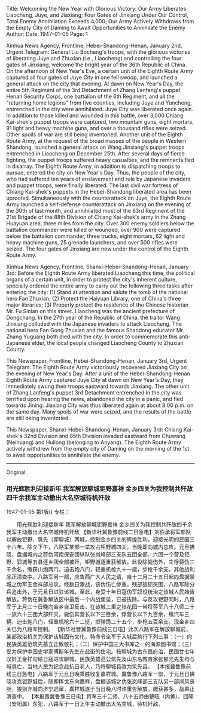 Title: Welcoming the New Year with Glorious Victory: Our Army Liberates Liaocheng, Juye, and Jiaxiang; Four Gates of Jinxiang Under Our Control, Total Enemy Annihilation Exceeds 4,000; Our Army Actively Withdraws from the Empty City of Daming to Await Opportunities to Annihilate the Enemy
Author:
Date: 1947-01-05
Page: 1

Xinhua News Agency, Frontline, Hebei-Shandong-Henan, January 2nd, Urgent Telegram: General Liu Bocheng's troops, with the glorious victories of liberating Juye and Zhuxian (i.e., Liaocheng) and controlling the four gates of Jinxiang, welcome the bright year of the 36th Republic of China. On the afternoon of New Year's Eve, a certain unit of the Eighth Route Army captured all four gates of Juye City in one fell swoop, and launched a general attack on the city that evening. At dawn on New Year's Day, the entire 5th Regiment of the 3rd Detachment of Zhang Lanfeng's puppet Henan Security Corps, one battalion of the 6th Regiment, and all the "returning home legions" from five counties, including Juye and Yuncheng, entrenched in the city were annihilated. Juye City was liberated once again. In addition to those killed and wounded in this battle, over 3,000 Chiang Kai-shek's puppet troops were captured, two mountain guns, eight mortars, 91 light and heavy machine guns, and over a thousand rifles were seized. Other spoils of war are still being inventoried. Another unit of the Eighth Route Army, at the request of the broad masses of the people in Western Shandong, launched a general attack on Wang Jinxiang's puppet troops entrenched in Liaocheng on December 25th. After several days of fierce fighting, the puppet troops suffered heavy casualties, and the remnants fled in disarray. The Eighth Route Army, in addition to dispatching troops to pursue, entered the city on New Year's Day. Thus, the people of the city, who had suffered ten years of enslavement and rule by Japanese invaders and puppet troops, were finally liberated. The last civil war fortress of Chiang Kai-shek's puppets in the Hebei-Shandong liberated area has been uprooted. Simultaneously with the counterattack on Juye, the Eighth Route Army launched a self-defense counterattack on Jinxiang on the evening of the 30th of last month, and annihilated most of the 63rd Regiment of the 21st Brigade of the 88th Division of Chiang Kai-shek's army in the Zhang Huayuan area, three miles from the city. Over 300 enemy soldiers below the battalion commander were killed or wounded, over 900 were captured below the battalion commander, three trucks, eight mortars, 62 light and heavy machine guns, 25 grenade launchers, and over 500 rifles were seized. The four gates of Jinxiang are now under the control of the Eighth Route Army.

Xinhua News Agency, Frontline, Shanxi-Hebei-Shandong-Henan, January 3rd: Before the Eighth Route Army liberated Liaocheng this time, the political organs of a certain unit, in order to protect the city's inherent culture, specially ordered the entire army to carry out the following three tasks after entering the city: (1) Stand at attention and salute the tomb of the national hero Fan Zhuxian; (2) Protect the Haiyuan Library, one of China's three major libraries; (3) Properly protect the residence of the Chinese historian Mr. Fu Sinian on this street. Liaocheng was the ancient prefecture of Dongchang. In the 27th year of the Republic of China, the traitor Wang Jinxiang colluded with the Japanese invaders to attack Liaocheng. The national hero Fan Gong Zhuxian and the famous Shandong educator Mr. Zhang Yuguang both died with the city. In order to commemorate this anti-Japanese elder, the local people changed Liaocheng County to Zhuxian County.

This Newspaper, Frontline, Hebei-Shandong-Henan, January 3rd, Urgent Telegram: The Eighth Route Army victoriously recovered Jiaxiang City on the evening of New Year's Day. After a unit of the Hebei-Shandong-Henan Eighth Route Army captured Juye City at dawn on New Year's Day, they immediately swung their troops eastward towards Jiaxiang. The other unit of Zhang Lanfeng's puppet 3rd Detachment entrenched in the city was terrified upon hearing the news, abandoned the city in a panic, and fled towards Jining. Jiaxiang City was thus liberated again at about 8:00 p.m. on the same day. Many spoils of war were seized, and the results of the battle are still being inventoried.

This Newspaper, Shanxi-Hebei-Shandong-Henan, January 3rd: Chiang Kai-shek's 32nd Division and 85th Division invaded eastward from Chuwang (Neihuang) and Huilong (belonging to Anyang). The Eighth Route Army actively withdrew from the empty city of Daming on the morning of the 1st to await opportunities to annihilate the enemy.



<hr /> 

Original: 


### 用光辉胜利迎接新年  我军解放聊城钜野嘉祥  金乡四关为我控制共歼敌四千余我军主动撤出大名空城待机歼敌

1947-01-05
第1版()
专栏：

　　用光辉胜利迎接新年
    我军解放聊城钜野嘉祥
    金乡四关为我控制共歼敌四千余我军主动撤出大名空城待机歼敌
    【新华社冀鲁豫前线二日急电】刘伯承将军部队以解放钜野、筑先（即聊城）两城，控制金乡四关的辉煌胜利，迎接光明的民国三十六年。除夕下午，八路军某部一举攻占钜野城四关，当晚即向城内总攻。元旦拂晓，盘据城内之蒋伪河南保安团纵队张岚峰部三支队五团全部、六团一个营及钜野、郓城等五县还乡团全部被歼，钜野城逐重获解放。此役除毙伤外，生俘蒋伪三千余名，缴获山炮两门，迫击炮八门，轻重机枪九十一挺，步枪千余支，其他战利品正清查中。八路军另一部，应鲁西广大人民之请，自十二月二十五日起向盘据聊城之伪军王金祥部总攻，经数日激战，该伪伤亡惨重，残部狼狈突围，八路军除分兵追击外，于元旦日进驻该城。至此，身受十年日寇伪军奴役统治之该城人民始告解放。蒋伪在冀鲁解放区中最后一个内战堡垒，已被拔除。与反攻钜野同时，八路军于上月三十日晚向金乡自卫反击，在该城三里之张花园一带将蒋军八十八师二十一旅六十三团大部歼灭，毙伤其营长以下三百余，俘营长以下九百余，缴汽车三辆，迫击炮八门，轻重机枪六十二挺，掷弹筒二十五个，步枪五百余支。现金乡四关已为八路军控制。
    【新华社晋冀鲁豫前线三日电】此次八路军在解放聊城前，某部政治机关为保护该城固有文化，特命令全军于入城后执行下列三事：（一）向民族英雄范筑先墓立正致敬礼；（二）保护中国三大书库之一的海源图书馆；（三）妥为保护中国史学家傅斯年先生在此街的住宅。按聊城为古东昌府治，民国廿七年汉奸王金祥勾结日寇进攻聊城，民族英雄范公筑先及山东名教育家张郁光先生均与城俱亡，当地人民为纪念此抗日老人，乃将聊城县改为筑先县。
    【本报冀鲁豫前线三日急电】八路军于元旦日晚乘胜收复嘉祥城。冀鲁豫八路军一部，于元旦日拂晓攻克钜野城后，随即挥戈东向嘉祥，盘据该城之伪张岚峰部三支队另一部闻风丧胆，狼狈弃城向济宁逃窜，嘉祥城遂于当日晚八时许重告解放。缴获甚多，战果正清查中。
    【本报晋冀鲁豫三日电】蒋军三十二师、八十五师由楚旺（内黄）、回隆（安阳属）东犯，八路军于一日上午主动撤出大名空城，待机歼敌。
